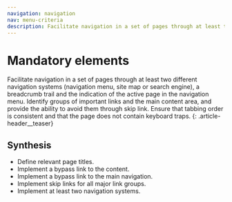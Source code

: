 ```yaml
---
navigation: navigation
nav: menu-criteria
description: Facilitate navigation in a set of pages through at least two different navigation systems (navigation menu, site map or search engine), a breadcrumb trail and the indication of the active page in the navigation menu. Identify groups of important links and the main content area, and provide the ability to avoid them through skip link. Ensure that tabbing order is consistent and that the page does not contain keyboard traps.
---
```


# Mandatory elements

Facilitate navigation in a set of pages through at least two different navigation systems (navigation menu, site map or search engine), a breadcrumb trail and the indication of the active page in the navigation menu. Identify groups of important links and the main content area, and provide the ability to avoid them through skip link. Ensure that tabbing order is consistent and that the page does not contain keyboard traps.
{: .article-header__teaser}

## Synthesis
* Define relevant page titles.
* Implement a bypass link to the content.
* Implement a bypass link to the main navigation.
* Implement skip links for all major link groups.
* Implement at least two navigation systems.
